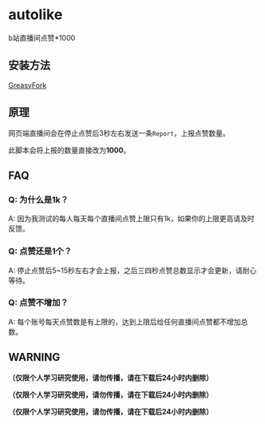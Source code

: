 # autolike
b站直播间点赞*1000

## 安装方法

[GreasyFork](https://greasyfork.org/zh-CN/scripts/477746-b%E7%AB%99%E7%9B%B4%E6%92%AD%E9%97%B4%E7%82%B9%E8%B5%9E-1000)

## 原理

网页端直播间会在停止点赞后3秒左右发送一条`Report`，上报点赞数量。

此脚本会将上报的数量直接改为**1000**。

## FAQ
### Q: 为什么是1k？

A: 因为我测试的每人每天每个直播间点赞上限只有1k，如果你的上限更高请及时反馈。

### Q: 点赞还是1个？

A: 停止点赞后5~15秒左右才会上报，之后三四秒点赞总数显示才会更新，请耐心等待。

### Q: 点赞不增加？

A: 每个账号每天点赞数是有上限的，达到上限后给任何直播间点赞都不增加总数。

## WARNING

**（仅限个人学习研究使用，请勿传播，请在下载后24小时内删除）**

**（仅限个人学习研究使用，请勿传播，请在下载后24小时内删除）**

**（仅限个人学习研究使用，请勿传播，请在下载后24小时内删除）**
